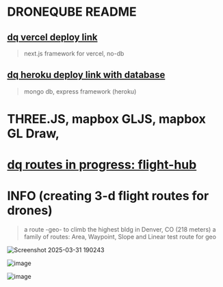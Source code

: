 # DRONEQUBE README
## [dq vercel deploy link](https://droneqube.vercel.app/)
> next.js framework for vercel, no-db

## [dq heroku deploy link with database](https://droneqube-af1f2d011124.herokuapp.com/)
> mongo db, express framework (heroku)
# THREE.JS, mapbox GLJS, mapbox GL Draw, 

# [dq routes in progress: flight-hub](https://attila5287.github.io/flight-route-3d/)

# INFO (creating 3-d flight routes for drones)
> a route -geo- to climb the highest bldg in Denver, CO (218 meters)
> a family of routes: Area, Waypoint, Slope and Linear
> test route for geo

![Screenshot 2025-03-31 190243](https://github.com/user-attachments/assets/1602f970-8e65-485e-b902-af3be93a8d76)

![image](https://github.com/user-attachments/assets/469df02c-8d5a-4235-aa47-b8e8557fb7fa)

![image](https://github.com/user-attachments/assets/7dc18dac-1546-4951-b92a-851faed660d6)

